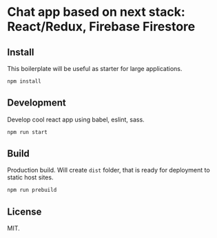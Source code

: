 # Chat app based on next stack: React/Redux, Firebase Firestore

## Install

This boilerplate will be useful as starter for large applications.

```bash
npm install
```

## Development

Develop cool react app using babel, eslint, sass.

```bash
npm run start
```

## Build

Production build. Will create `dist` folder, that is ready for deployment to static host sites.

```bash
npm run prebuild
```

## License

MIT.
